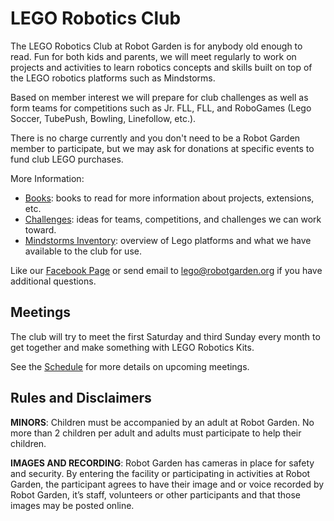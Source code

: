
# LEGO Robotics Club

The LEGO Robotics Club at Robot Garden is for anybody old enough to read.  Fun
for both kids and parents, we will meet regularly to work on projects and
activities to learn robotics concepts and skills built on top of the LEGO
robotics platforms such as Mindstorms.

Based on member interest we will prepare for club challenges as well as form
teams for competitions such as Jr. FLL, FLL, and RoboGames (Lego Soccer,
TubePush, Bowling, Linefollow, etc.).

There is no charge currently and you don't need to be a Robot Garden member to
participate, but we may ask for donations at specific events to fund club LEGO
purchases.

More Information:
- [Books](resources/books.md): books to read for more information about projects, extensions, etc.
- [Challenges](challenges/README.md): ideas for teams, competitions, and challenges we can work toward.
- [Mindstorms Inventory](resources/inventory.md): overview of Lego platforms and what we have available to the club for use.

Like our [Facebook Page](https://fb.me/RobotGardenLego) or send email to [lego@robotgarden.org](mailto:lego@robotgarden.org) if you have additional questions.

## Meetings

The club will try to meet the first Saturday and third Sunday every month to
get together and make something with LEGO Robotics Kits.

See the [Schedule](schedule.md) for more details on upcoming meetings.

## Rules and Disclaimers

**MINORS**: Children must be accompanied by an adult at Robot Garden.  No more
than 2 children per adult and adults must participate to help their children.

**IMAGES AND RECORDING**: Robot Garden has cameras in place for safety and
security. By entering the facility or participating in activities at Robot
Garden, the participant agrees to have their image and or voice recorded by
Robot Garden, it’s staff, volunteers or other participants and that those
images may be posted online.
